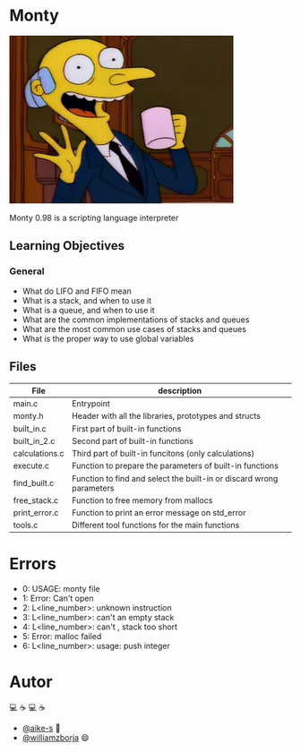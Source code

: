 # Monty

<img src="./img/monty_burns_cup.png" width='400'>

Monty 0.98 is a scripting language interpreter

## Learning Objectives

### General
- What do LIFO and FIFO mean
- What is a stack, and when to use it
- What is a queue, and when to use it
- What are the common implementations of stacks and queues
- What are the most common use cases of stacks and queues
- What is the proper way to use global variables

## Files

File|description
--|--
main.c | Entrypoint
monty.h| Header with all the libraries, prototypes and structs
built_in.c | First part of built-in functions
built_in_2.c  | Second part of built-in functions
calculations.c | Third part of built-in funcitons (only calculations)
execute.c | Function to prepare the parameters of built-in functions
find_built.c | Function to find and select the built-in or discard wrong parameters
free_stack.c | Function to free memory from mallocs
print_error.c | Function to print an error message on std_error
tools.c | Different tool functions for the main functions


# Errors
- 0:  USAGE: monty file
- 1: Error: Can't open <file>
- 2: L<line_number>: unknown instruction <opcode>
- 3: L<line_number>: can't <func> an empty stack
- 4: L<line_number>: can't <func>, stack too short
- 5: Error: malloc failed
- 6: L<line_number>: usage: push integer


# Autor
:computer: :coffee: :computer:  :coffee:
- [@aike-s](https://github.com/aike-s) :woman:
- [@williamzborja](https://github.com/williamzborja) :smile:
